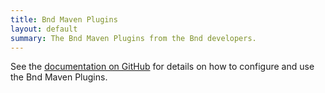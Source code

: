 ```yaml
---
title: Bnd Maven Plugins
layout: default
summary: The Bnd Maven Plugins from the Bnd developers.
---
```


See the [documentation on GitHub][1] for details on how to configure and
use the Bnd Maven Plugins.

[1]: https://github.com/bndtools/bnd/blob/master/maven/README.md
